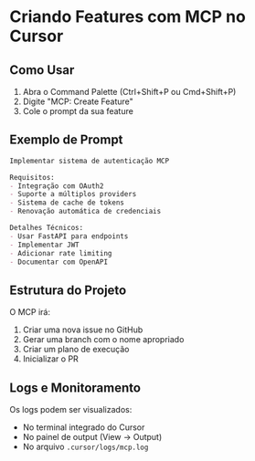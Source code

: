 # Criando Features com MCP no Cursor

## Como Usar

1. Abra o Command Palette (Ctrl+Shift+P ou Cmd+Shift+P)
2. Digite "MCP: Create Feature"
3. Cole o prompt da sua feature

## Exemplo de Prompt

```markdown
Implementar sistema de autenticação MCP

Requisitos:
- Integração com OAuth2
- Suporte a múltiplos providers
- Sistema de cache de tokens
- Renovação automática de credenciais

Detalhes Técnicos:
- Usar FastAPI para endpoints
- Implementar JWT
- Adicionar rate limiting
- Documentar com OpenAPI
```

## Estrutura do Projeto

O MCP irá:
1. Criar uma nova issue no GitHub
2. Gerar uma branch com o nome apropriado
3. Criar um plano de execução
4. Inicializar o PR

## Logs e Monitoramento

Os logs podem ser visualizados:
- No terminal integrado do Cursor
- No painel de output (View -> Output)
- No arquivo `.cursor/logs/mcp.log` 
